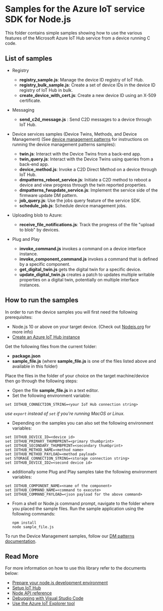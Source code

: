 # Samples for the Azure IoT service SDK for Node.js

This folder contains simple samples showing how to use the various features of the Microsoft Azure IoT Hub service from a device running C code.

## List of samples

* Registry
   * **registry_sample.js**: Manage the device ID registry of IoT Hub.
   * **registry_bulk_sample.js**: Create a set of device IDs in the device ID registry of IoT Hub in bulk.
   * **create_device_with_cert.js**: Create a new device ID using an X-509 certificate.

* Messaging
   * **send_c2d_message.js** : Send C2D messages to a device through IoT Hub.

* Device services samples (Device Twins, Methods, and Device Management) (See [device management patterns][dm-patterns] for instructions on running the device management patterns samples):
   * **twin.js**: Interact with the Device Twins from a back-end app.
   * **twin_query.js**: Interact with the Device Twins using queries from a back-end app.
   * **device_method.js**: Invoke a C2D Direct Method on a device through IoT Hub.
   * **dmpatterns_reboot_service.js**: Initiate a C2D method to reboot a device and view progress through the twin reported properties.
   * **dmpatterns_fwupdate_service.js**: Implement the service side of the firmware update DM pattern.
   * **job_query.js**: Use the jobs query feature of the service SDK.
   * **schedule_job.js**: Schedule device management jobs.

* Uploading blob to Azure:
   * **receive_file_notifications.js**: Track the progress of the file "upload to blob" by devices.

* Plug and Play
   * **invoke_command.js** invokes a command on a device interface instance.
   * **invoke_component_command.js** invokes a command that is defined by a specific component.
   * **get_digital_twin.js** gets the digital twin for a specific device.
   * **update_digital_twin.js** creates a patch to updates multiple writable properties on a digital twin, potentially on multiple interface instances.



## How to run the samples
In order to run the device samples you will first need the following prerequisites:
* Node.js 10 or above on your target device. (Check out [Nodejs.org](https://nodejs.org/) for more info)
* [Create an Azure IoT Hub instance][lnk-setup-iot-hub]

Get the following files from the current folder:
* **package.json**
* **__sample_file.js__** (where **__sample_file.js__** is one of the files listed above and available in this folder)

Place the files in the folder of your choice on the target machine/device then go through the following steps:
* Open the file **__sample_file.js__** in a text editor.
* Set the following environment variable:

```shell
set IOTHUB_CONNECTION_STRING=<your IoT Hub connection string>
```

*use `export` instead of `set` if you're running MacOS or Linux.*

* Depending on the samples you can also set the following environment variables:

```shell
set IOTHUB_DEVICE_ID=<device id>
set IOTHUB_PRIMARY_THUMBPRINT=<primary thumbprint>
set IOTHUB_SECONDARY_THUMBPRINT=<secondary thumbprint>
set IOTHUB_METHOD_NAME=<method name>
set IOTHUB_METHOD_PAYLOAD=<method payload>
set STORAGE_CONNECTION_STRING=<storage connection string>
set IOTHUB_DEVICE_ID2=<second device id>
```

* additionally some Plug and Play samples take the following environment variables:

```shell
set IOTHUB_COMPONENT_NAME=<name of the component>
set IOTHUB_COMMAND_NAME=<command to execute>
set IOTHUB_COMMAND_PAYLOAD=<json payload for the above command>
```

* From a shell or Node.js command prompt, navigate to the folder where you placed the sample files. Run the sample application using the following commands:
    ```
    npm install
    node sample_file.js
    ```

To run the Device Management samples, follow our [DM patterns documentation][dm-patterns].

## Read More
For more information on how to use this library refer to the documents below:
- [Prepare your node.js development environment](../../../doc/node-devbox-setup.md)
- [Setup IoT Hub][lnk-setup-iot-hub]
- [Node API reference][node-api-reference]
- [Debugging with Visual Studio Code][debug-with-vscode]
- [Use the Azure IoT Explorer tool][iothub-explorer]

[lnk-setup-iot-hub]: https://aka.ms/howtocreateazureiothub
[remote-monitoring-pcs]: https://docs.microsoft.com/en-us/azure/iot-suite/iot-suite-remote-monitoring-sample-walkthrough
[node-api-reference]: https://docs.microsoft.com/en-us/javascript/api/azure-iothub/
[iothub-explorer]: https://docs.microsoft.com/en-us/azure/iot-pnp/howto-use-iot-explorer
[dm-patterns]: ../../../doc/dmpatterns.md
[debug-with-vscode]: ../../../doc/get_started/node-debug-vscode.md
